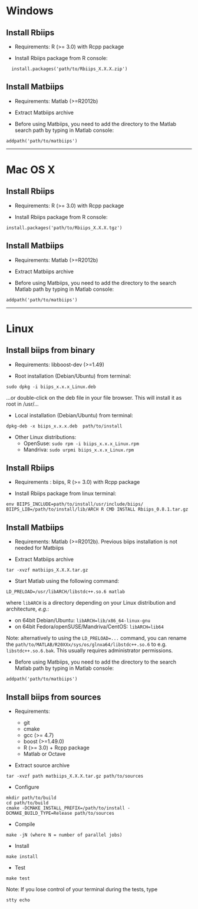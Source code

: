 Windows
=============

Install Rbiips
--------------
* Requirements: R (>= 3.0) with Rcpp package

* Install Rbiips package from R console:

```
  install.packages('path/to/Rbiips_X.X.X.zip')
```

Install Matbiips
----------------
* Requirements: Matlab (>=R2012b)

* Extract Matbiips archive

* Before using Matbiips, you need to add the directory to the Matlab search path by typing in Matlab console:

```
addpath('path/to/matbiips')
```

-------------------------------------------------------------------------------

Mac OS X
============

Install Rbiips
--------------
* Requirements: R (>= 3.0) with Rcpp package

* Install Rbiips package from R console:

```
install.packages('path/to/Rbiips_X.X.X.tgz')
```

Install Matbiips
----------------
* Requirements: Matlab (>=R2012b)

* Extract Matbiips archive

* Before using Matbiips, you need to add the directory to the search Matlab path by typing in Matlab console:

```
addpath('path/to/matbiips')
```
-------------------------------------------------------------------------------

Linux
=============

Install biips from binary
-------------------------
* Requirements: libboost-dev (>=1.49)

* Root installation (Debian/Ubuntu) from terminal:

```
sudo dpkg -i biips_x.x.x_Linux.deb
```

...or double-click on the deb file in your file browser. This will install it as root in /usr/...

* Local installation (Debian/Ubuntu) from terminal:

```
dpkg-deb -x biips_x.x.x.deb  path/to/install
```

* Other Linux distributions:
    - OpenSuse: `sudo rpm -i biips_x.x.x_Linux.rpm`
    - Mandriva: `sudo urpmi biips_x.x.x_Linux.rpm `

Install Rbiips
--------------
* Requirements : biips, R (>= 3.0) with Rcpp package

* Install Rbiips package from linux terminal:

```
env BIIPS_INCLUDE=path/to/install/usr/include/biips/ BIIPS_LIB=/path/to/install/lib/ARCH R CMD INSTALL Rbiips_0.8.1.tar.gz
```

Install Matbiips
----------------
* Requirements: Matlab (>=R2012b). Previous biips installation is not needed for Matbiips

* Extract Matbiips archive

```
tar -xvzf matbiips_X.X.X.tar.gz
```

* Start Matlab using the following command:

```
LD_PRELOAD=/usr/libARCH/libstdc++.so.6 matlab
```

where `libARCH` is a directory depending on your Linux distribution and architecture, *e.g.*:

- on 64bit Debian/Ubuntu: `libARCH=lib/x86_64-linux-gnu`
- on 64bit Fedora/openSUSE/Mandriva/CentOS: `libARCH=lib64`

Note: alternatively to using the `LD_PRELOAD=...` command, you can rename the `path/to/MATLAB/R20XXx/sys/os/glnxa64/libstdc++.so.6` to e.g. `libstdc++.so.6.bak`.
This usually requires administrator permissions.

* Before using Matbiips, you need to add the directory to the search Matlab path by typing in Matlab console:

```
addpath('path/to/matbiips')
```

Install biips from sources
--------------------------
* Requirements:
    - git
    - cmake
    - gcc (>= 4.7)
    - boost (>=1.49.0)
    - R (>= 3.0) + Rcpp package
    - Matlab or Octave

* Extract source archive

```
tar -xvzf path matbiips_X.X.X.tar.gz path/to/sources
```

* Configure

```
mkdir path/to/build
cd path/to/build
cmake -DCMAKE_INSTALL_PREFIX=/path/to/install -DCMAKE_BUILD_TYPE=Release path/to/sources
```

* Compile

```
make -jN (where N = number of parallel jobs)
```

* Install

```
make install
```

* Test

```
make test
```

Note: If you lose control of your terminal during the tests, type

```
stty echo
```

